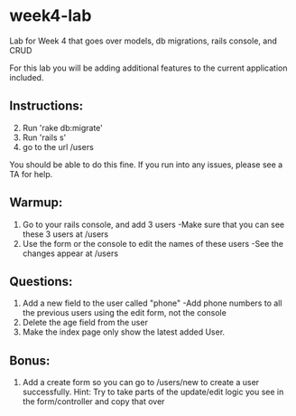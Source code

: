 week4-lab
=========

Lab for Week 4 that goes over models, db migrations, rails console, and CRUD


For this lab you will be adding additional features to the current application included.

Instructions:
------------
2. Run 'rake db:migrate' 
3. Run 'rails s'
4. go to the url /users

You should be able to do this fine. If you run into any issues, please see a TA for help.

Warmup:
-------
1. Go to your rails console, and add 3 users
  -Make sure that you can see these 3 users at /users
2. Use the form or the console to edit the names of these users
  -See the changes appear at /users
  
  
Questions:
----------
1. Add a new field to the user called "phone"
  -Add phone numbers to all the previous users using the edit form, not the console
2. Delete the age field from the user
3. Make the index page only show the latest added User.

Bonus:
------
1. Add a create form so you can go to /users/new to create a user successfully.
Hint: Try to take parts of the update/edit logic you see in the form/controller and copy that over

